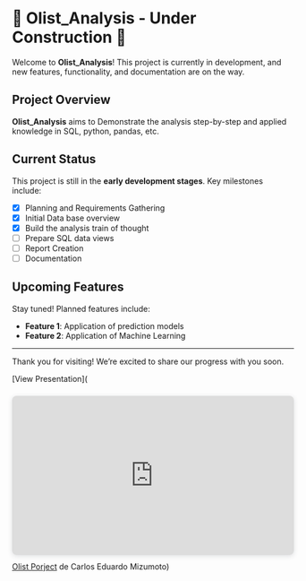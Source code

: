 # 🚧 Olist_Analysis - Under Construction 🚧

Welcome to **Olist_Analysis**! This project is currently in development, and new features, functionality, and documentation are on the way.

## Project Overview

**Olist_Analysis** aims to Demonstrate the analysis step-by-step and applied knowledge in SQL, python, pandas, etc.

## Current Status

This project is still in the **early development stages**. Key milestones include:
- [x] Planning and Requirements Gathering
- [X] Initial Data base overview
- [X] Build the analysis train of thought
- [ ] Prepare SQL data views
- [ ] Report Creation
- [ ] Documentation

## Upcoming Features

Stay tuned! Planned features include:
- **Feature 1**: Application of prediction models
- **Feature 2**: Application of Machine Learning

---

Thank you for visiting! We’re excited to share our progress with you soon.

[View Presentation](<div style="position: relative; width: 100%; height: 0; padding-top: 56.2500%;
 padding-bottom: 0; box-shadow: 0 2px 8px 0 rgba(63,69,81,0.16); margin-top: 1.6em; margin-bottom: 0.9em; overflow: hidden;
 border-radius: 8px; will-change: transform;">
  <iframe loading="lazy" style="position: absolute; width: 100%; height: 100%; top: 0; left: 0; border: none; padding: 0;margin: 0;"
    src="https://www.canva.com/design/DAGUO3H1zyQ/UfBzbrqw-kqMGPQZ1jNavw/view?embed" allowfullscreen="allowfullscreen" allow="fullscreen">
  </iframe>
</div>
<a href="https:&#x2F;&#x2F;www.canva.com&#x2F;design&#x2F;DAGUO3H1zyQ&#x2F;UfBzbrqw-kqMGPQZ1jNavw&#x2F;view?utm_content=DAGUO3H1zyQ&amp;utm_campaign=designshare&amp;utm_medium=embeds&amp;utm_source=link" target="_blank" rel="noopener">Olist Porject</a> de Carlos Eduardo Mizumoto)

